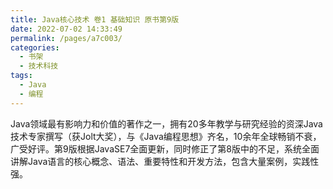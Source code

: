 ```yaml
---
title: Java核心技术 卷1 基础知识 原书第9版
date: 2022-07-02 14:33:49
permalink: /pages/a7c003/
categories:
  - 书架
  - 技术科技
tags:
  - Java
  - 编程
---
```


Java领域最有影响力和价值的著作之一，拥有20多年教学与研究经验的资深Java技术专家撰写（获Jolt大奖），与《Java编程思想》齐名，10余年全球畅销不衰，广受好评。第9版根据JavaSE7全面更新，同时修正了第8版中的不足，系统全面讲解Java语言的核心概念、语法、重要特性和开发方法，包含大量案例，实践性强。

<!-- more -->

<BookShelf
album=""
title="Java核心技术 卷1 基础知识 原书第9版"
author="(美）Cay S. Horstmann / （美）Gary Cornell"
intro="《Java核心技术·卷1：基础知识》共14章。第1章概述了Java语言与其他程序设计语言不同的性能；第2章讲解了如何下载和安装JDK及本书的程序示例；第3章介绍了变量、循环和简单的函数；第4章讲解了类和封装；第5章介绍了继承；第6章解释了接口和内部类；第7章概述了图形用户界面程序设计知识；第8章讨论AWT的事件模型；第9章探讨了SwingGUI工具箱；第10章讲解如何部署自己的应用程序或applet；第11章讨论异常处理；第12章概要介绍泛型程序设计；第13章讲解Java平台的集合框架；第14章介绍了多线程。本书最后还有一个附录，其中列出了Java语言的保留字。"
:tags="['Java', '编程']"
publisher="机械工业出版社"
lang="中文"
:pages="720"
link="https://www.aliyundrive.com/s/dGA1Af1mb3P"
douban="https://book.douban.com/subject/25762168/"
/>
